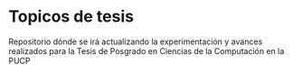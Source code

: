 # Topicos de tesis
Repositorio dónde se irá actualizando la experimentación y avances realizados para la Tesis de Posgrado en Ciencias de la Computación en la PUCP
